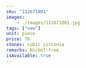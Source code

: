 ```yaml
---
sku: "112671001"
images:
    - ./images/112671001.jpg
tags: ["new"]
unit: piece
price: 76
stones: cubic zirconia
remarks: Nickel-free.
isAvailable: true
---
```

